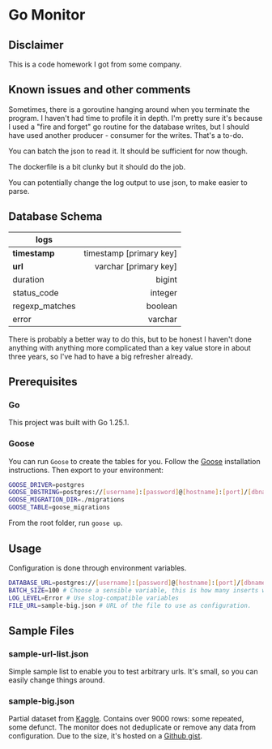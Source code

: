 # Go Monitor

## Disclaimer

This is a code homework I got from some company.

## Known issues and other comments

Sometimes, there is a goroutine hanging around when you terminate the program. I haven't had time to profile it in depth. I'm pretty sure it's because I used a "fire and forget" go routine for the database writes, but I should have used another producer - consumer for the writes. That's a to-do.

You can batch the json to read it. It should be sufficient for now though.

The dockerfile is a bit clunky but it should do the job.

You can potentially change the log output to use json, to make easier to parse.

## Database Schema

| logs               |                        |
|--------------------|-----------------------:|
| **timestamp**      | timestamp [primary key]|
| **url**            |  varchar [primary key] |
| duration           |                 bigint |
| status_code        |                integer |
| regexp_matches     |                boolean |
| error              |                varchar |

There is probably a better way to do this, but to be honest I haven't done anything with anything more complicated than a key value store in about three years, so I've had to have a big refresher already.

## Prerequisites

### Go

This project was built with Go 1.25.1.

### Goose

You can run `Goose` to create the tables for you. Follow the [Goose](https://github.com/pressly/goose) installation instructions. Then export to your environment:

```bash
GOOSE_DRIVER=postgres
GOOSE_DBSTRING=postgres://[username]:[password]@[hostname]:[port]/[dbname]?sslmode=require
GOOSE_MIGRATION_DIR=./migrations
GOOSE_TABLE=goose_migrations
```

From the root folder, run `goose up`.

## Usage

Configuration is done through environment variables.

```bash
DATABASE_URL=postgres://[username]:[password]@[hostname]:[port]/[dbname]?sslmode=require
BATCH_SIZE=100 # Choose a sensible variable, this is how many inserts will be batched for the database.
LOG_LEVEL=Error # Use slog-compatible variables
FILE_URL=sample-big.json # URL of the file to use as configuration.
```

## Sample Files

### sample-url-list.json

Simple sample list to enable you to test arbitrary urls. It's small, so you can easily change things around.

### sample-big.json

Partial dataset from [Kaggle](https://www.kaggle.com/datasets/bpali26/popular-websites-across-the-globe). Contains over 9000 rows: some repeated, some defunct. The monitor does not deduplicate or remove any data from configuration. Due to the size, it's hosted on a [Github gist](https://gist.githubusercontent.com/pbabbicola/559e5fe3a844e298d70e33556e3c7fee/raw/0d5468c160e520a2589f1cd69303b106694d2c06/sample-big.json).
